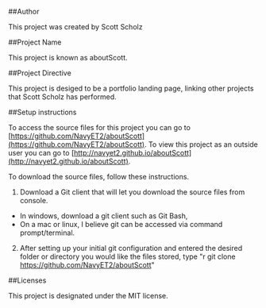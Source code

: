##Author

This project was created by Scott Scholz

##Project Name

This project is known as aboutScott.

##Project Directive

This project is desiged to be a portfolio landing page, linking other projects that Scott Scholz has performed.

##Setup instructions

To access the source files for this project you can go to [https://github.com/NavyET2/aboutScott](https://github.com/NavyET2/aboutScott). To view this project as an outside user you can go to [http://navyet2.github.io/aboutScott](http://navyet2.github.io/aboutScott).

To download the source files, follow these instructions.

1. Download a Git client that will let you download the source files from console.
+ In windows, download a git client such as Git Bash,
+ On a mac or linux, I believe git can be accessed via command prompt/terminal.
2. After setting up your initial git configuration and entered the desired folder or directory you would like the files stored, type "r git clone https://github.com/NavyET2/aboutScott"

##Licenses

This project is designated under the MIT license.
